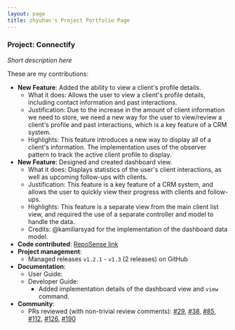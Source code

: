 ```yaml
---
layout: page
title: zhyuhan's Project Portfolio Page
---
```


### Project: Connectify

_Short description here_

These are my contributions:

- **New Feature**: Added the ability to view a client's profile details.
  - What it does: Allows the user to view a client's profile details, including contact information and past interactions.
  - Justification: Due to the increase in the amount of client information we need to store, we need a new way for the user to view/review a client's profile and past interactions, which is a key feature of a CRM system.
  - Highlights: This feature introduces a new way to display all of a client's information. The implementation uses of the observer pattern to track the active client profile to display.
- **New Feature**: Designed and created dashboard view.
  - What it does: Displays statistics of the user's client interactions, as well as upcoming follow-ups with clients.
  - Justification: This feature is a key feature of a CRM system, and allows the user to quickly view their progress with clients and follow-ups.
  - Highlights: This feature is a separate view from the main client list view, and required the use of a separate controller and model to handle the data.
  - Credits: @kamiliarsyad for the implementation of the dashboard data model.
- **Code contributed**: [RepoSense link](https://nus-cs2103-ay2324s1.github.io/tp-dashboard/?search=zhyuhan&breakdown=true&checkedFileTypes=docs~functional-code~test-code~other&tabOpen=false)
- **Project management**:
  - Managed releases `v1.2.1` - `v1.3` (2 releases) on GitHub
- **Documentation**:
  - User Guide:
  - Developer Guide:
    - Added implementation details of the dashboard view and `view` command.
- **Community**:
  - PRs reviewed (with non-trivial review comments): [\#29](https://github.com/AY2324S1-CS2103T-F11-4/tp/pull/29), [\#38](https://github.com/AY2324S1-CS2103T-F11-4/tp/pull/38), [\#85](https://github.com/AY2324S1-CS2103T-F11-4/tp/pull/85), [\#112](https://github.com/AY2324S1-CS2103T-F11-4/tp/pull/112), [\#126](https://github.com/AY2324S1-CS2103T-F11-4/tp/pull/126), [\#190](https://github.com/AY2324S1-CS2103T-F11-4/tp/pull/190)
